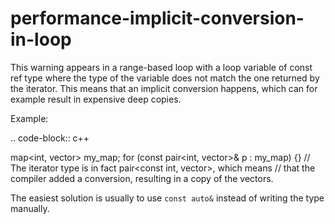 performance-implicit-conversion-in-loop
=======================================

This warning appears in a range-based loop with a loop variable of const
ref type where the type of the variable does not match the one returned
by the iterator. This means that an implicit conversion happens, which
can for example result in expensive deep copies.

Example:

.. code-block:: c++

map&lt;int, vector<string>&gt; my\_map; for (const pair&lt;int,
vector<string>&gt;& p : my\_map) {} // The iterator type is in fact
pair&lt;const int, vector<string>&gt;, which means // that the compiler
added a conversion, resulting in a copy of the vectors.

The easiest solution is usually to use `const auto&` instead of writing
the type manually.
